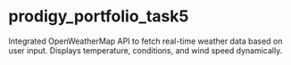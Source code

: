 # prodigy_portfolio_task5
Integrated OpenWeatherMap API to fetch real-time weather data based on user input. Displays temperature, conditions, and wind speed dynamically.
